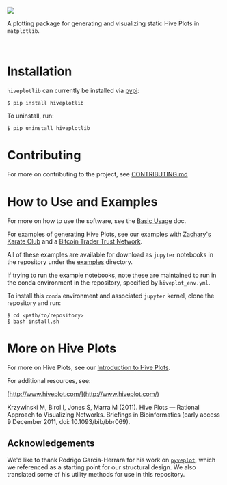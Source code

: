 ![](https://geomdata.gitlab.io/hiveplotlib/_static/hiveplotlib.svg)

A plotting package for generating and visualizing static Hive Plots in `matplotlib`.

<br>

# Installation

`hiveplotlib` can currently be installed via [pypi](https://pypi.org/project/hiveplotlib/):

```
$ pip install hiveplotlib
```

To uninstall, run:

```
$ pip uninstall hiveplotlib
```

# Contributing

For more on contributing to the project, see [CONTRIBUTING.md](https://gitlab.com/geomdata/hiveplotlib/-/blob/master/CONTRIBUTING.md)

# How to Use and Examples

For more on how to use the software, see the
[Basic Usage](https://geomdata.gitlab.io/hiveplotlib/basic_usage.html) doc.

For examples of generating Hive Plots, see our examples with
[Zachary's Karate Club](https://geomdata.gitlab.io/hiveplotlib/karate_club.html) and a
[Bitcoin Trader Trust Network](https://geomdata.gitlab.io/hiveplotlib/bitcoin_user_ratings.html).

All of these examples are available for download as `jupyter` notebooks in the repository under the
[examples](https://gitlab.com/geomdata/hiveplotlib/-/tree/master/examples) directory.

If trying to run the example notebooks, note these are maintained to run in the conda
environment in the repository, specified by `hiveplot_env.yml`.

To install this `conda` environment and associated `jupyter` kernel, clone the repository and run:

```
$ cd <path/to/repository>
$ bash install.sh
```

# More on Hive Plots

For more on Hive Plots, see our
[Introduction to Hive Plots](https://geomdata.gitlab.io/hiveplotlib/introduction_to_hive_plots.html).

For additional resources, see:

[http://www.hiveplot.com/](http://www.hiveplot.com/)

Krzywinski M, Birol I, Jones S, Marra M (2011). Hive Plots — Rational Approach to
Visualizing Networks. Briefings in Bioinformatics (early access 9 December 2011,
doi: 10.1093/bib/bbr069).

## Acknowledgements

We'd like to thank Rodrigo Garcia-Herrara for his work on
[`pyveplot`](https://gitlab.com/rgarcia-herrera/pyveplot), which we referenced
as a starting point for our structural design. We also translated some of his utility
methods for use in this repository. 